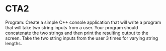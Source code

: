 # CTA2

Program: Create a simple C++ console application that will write a program that will take two string inputs from a user. Your program should concatenate the two strings and then print the resulting output to the screen. Take the two string inputs from the user 3 times for varying string lengths.
